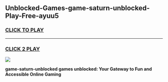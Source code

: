 
## Unblocked-Games-game-saturn-unblocked-Play-Free-ayuu5
<h3>
<a href="https://premium76.site?title=game-saturn-unblocked&ref=17A">CLICK TO PLAY</a></h3>
<hr>

<h3>
<a href="https://premium76.site?title=game-saturn-unblocked&ref=17A">CLICK 2 PLAY</a>
  
</h3>

<a href="https://premium76.site?title=game-saturn-unblocked&ref=17A"><img src="https://clearcache.store/games.png"></a>


**game-saturn-unblocked games unblocked: Your Gateway to Fun and Accessible Online Gaming**
